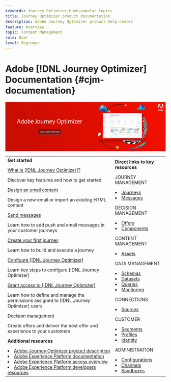 ```yaml
---
keywords: Journey Optimizer;home;popular topics
title: Journey Optimizer product documentation
description: Adobe Journey Optimizer product help center
feature: Overview
topic: Content Management
role: User
level: Beginner
---
```

# Adobe [!DNL Journey Optimizer] Documentation {#cjm-documentation}

![](using/assets/do-not-localize/banner-cjm.jpg) 


<table style="table-layout:fixed">
<tr>
  <td>
    <div><strong>Get started</strong>
    </div>
    <p>
    <em></em>
    <p>
    <div>
      <a href="using/get-started.md">What is [!DNL Journey Optimizer]?</a>
    </div>
    <p>Discover key features and how to get started
    <p>
    <div>
      <a href="using/design-emails.md">Design an email content</a>
    </div>
    <p>
    Design a new email or import an existing HTML content
    <p>
    <div>
      <a href="using/building-journeys/journeys-message.md">Send messages</a>
    </div>
    <p>Learn how to add push and email messages in your customer journeys
    <p>
    <div>
    <a href="using/building-journeys/journeys-uc.md">Create your first journey</a>
    </div>
    <p>Learn how to build and execute a journey
    <p>
    <div>
    <a href="using/configuration/get-started-configuration.md">Configure [!DNL Journey Optimizer]</a>
    </div>
    <p>Learn key steps to configure [!DNL Journey Optimizer]
    <p>
    <div>
    <a href="using/administration/permissions-overview.md">Grant access to [!DNL Journey Optimizer]</a>
    </div>
    <p>Learn how to define and manage the permissions assigned to [!DNL Journey Optimizer] users
    <p>
    <div>
    <a href="using/offers/get-started/starting-offer-decisioning.md">Decision management</a>
    </div>
    <p>Create offers and deliver the best offer and experience to your customers
    <p>
    <p>
    <div><strong>Additional resources</strong>
    </div>
    <p>
    <p>
    <div>
    <li>
      <a href="https://helpx.adobe.com/legal/product-descriptions/adobe-journey-optimizer.html" target="_blank">Adobe Journey Optimizer product description</a>
    </li>
    </div>
    <div>
    <li>
      <a href="https://experienceleague.adobe.com/docs/experience-platform/landing/home.html" target="_blank">Adobe Experience Platform documentation</a>
    </li>
    </div>
      <div>
      <li>
      <a href="https://experienceleague.adobe.com/docs/experience-platform/access-control/home.html" target="_blank">Adobe Experience Platform access overview</a>
    </li>
    </div>
      <div>
      <li>
      <a href="https://www.adobe.com/experience-platform/documentation-and-developer-resources.html" target="_blank">Adobe Experience Platform developers resources</a>
    </li>
    </div>
  </td>
   <td>
   <div><strong>Direct links to key resources</strong>
    </div>
    <p>
    <em></em>
    <p>
    <p>JOURNEY MANAGEMENT</p>
    <li>
      <a href="using/building-journeys/journey-gs.md">Journeys</a>
    </li>
    <li>
      <a href="using/create-message.md">Messages</a>
    </li>
    <p>
    <p>DECISION MANAGEMENT</p>
    <li>
      <a href="using/offers/get-started/starting-offer-decisioning.md">Offers</a>
    </li>
     <li>
      <a href="using/offers/offer-library/key-steps.md">Components</a>
    </li>
    <p>
    <p>CONTENT MANAGEMENT</p>
    <li>
      <a href="using/assets-essentials.md">Assets</a>
    </li>
    <p>
    <p>DATA MANAGEMENT</p>
    <li>
      <a href="using/get-started-schemas.md">Schemas</a>
    </li>
     <li>
      <a href="using/get-started-datasets.md">Datasets</a>
    </li>
        <li>
      <a href="using/get-started-queries.md">Queries</a>
    </li>
     <li>
      <a href="https://experienceleague.adobe.com/docs/experience-platform/ingestion/quality/monitor-data-ingestion.html" target="_blank">Monitoring</a>
    </li>
    <p>
    <p>CONNECTIONS</p>
    <li>
      <a href="using/get-started-sources.md">Sources</a>
    </li>
    <p>
    <p>CUSTOMER</p>
    <li>
      <a href="using/segment/about-segments.md">Segments</a>
    </li>
     <li>
      <a href="using/get-started-profiles.md">Profiles</a>
    </li>
    <li>
      <a href="using/get-started-identity.md">Identity</a>
    </li>
    <p>
    <p>ADMINISTRATION</p>
    <li>
      <a href="using/configuration/about-data-sources-events-actions.md">Configurations</a>
    </li>
    <li>
      <a href="using/configuration/get-started-configuration.md">Channels</a>
    </li>
     <li>
      <a href="using/administration/sandboxes.md">Sandboxes</a>
    </li>
  </td>
</tr>
</table>
